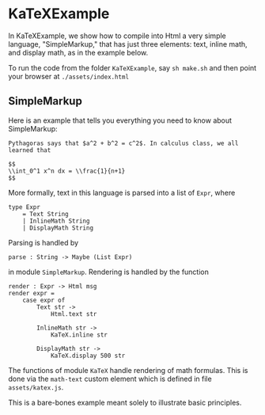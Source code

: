 
# KaTeXExample

In KaTeXExample, we show how to compile 
into Html a very simple
language, "SimpleMarkup," that has just three elements: text, inline
math, and display math, as in the example below.

To run the code from the folder `KaTeXExample`, 
say `sh make.sh` and then point your browser at 
`./assets/index.html`

## SimpleMarkup

Here is an example that tells you everything you 
need to know about SimpleMarkup:

```text
Pythagoras says that $a^2 + b^2 = c^2$. In calculus class, we all learned that

$$
\\int_0^1 x^n dx = \\frac{1}{n+1}
$$
```

More formally, text in this language is parsed into
a list of `Expr`, where

```text
type Expr
    = Text String
    | InlineMath String
    | DisplayMath String
```

Parsing is handled by 

```text
parse : String -> Maybe (List Expr)
```

in module `SimpleMarkup`.  Rendering is handled by the function

```text
render : Expr -> Html msg
render expr =
    case expr of
        Text str ->
            Html.text str

        InlineMath str ->
            KaTeX.inline str

        DisplayMath str ->
            KaTeX.display 500 str
```

The functions of module `KaTeX` handle rendering of 
math formulas.  This is done via the `math-text` custom element
which is defined in file `assets/katex.js`.

This is a bare-bones example meant solely to illustrate
basic principles.